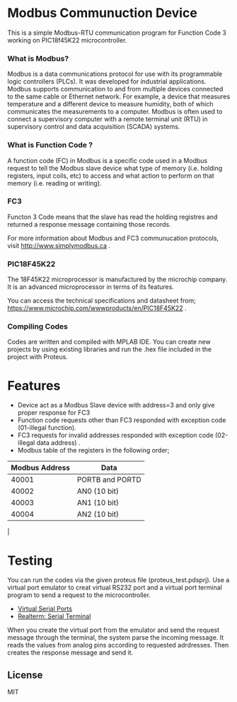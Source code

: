 # Modbus Communuction Device

This is a simple Modbus-RTU communication program for Function Code 3 working on PIC18f45K22 microcontroller.

### What is Modbus?
Modbus is a data communications protocol for use with its programmable logic controllers (PLCs). It was developed for industrial applications. Modbus supports communication to and from multiple devices connected to the same cable or Ethernet network. For example, a device that measures temperature and a different device to measure humidity, both of which communicates the measurements to a computer. Modbus is often used to connect a supervisory computer with a remote terminal unit (RTU) in supervisory control and data acquisition (SCADA) systems. 

### What is Function Code ?

A function code (FC) in Modbus is a specific code used in a Modbus request to tell the Modbus slave device what type of memory (i.e. holding registers, input coils, etc) to access and what action to perform on that memory (i.e. reading or writing). 

### FC3
Functon 3 Code means that the slave has read the holding registres and returned a response message containing those records.

For more information about Modbus and FC3 communucation protocols, visit http://www.simplymodbus.ca .

### PIC18F45K22

The 18F45K22 microprocessor is manufactured by the microchip company. It is an advanced microprocessor in terms of its features.

You can access the technical specifications and datasheet from; https://www.microchip.com/wwwproducts/en/PIC18F45K22 .

### Compiling Codes
Codes are written and compiled with MPLAB IDE. You can create new projects by using existing libraries and run the .hex file included in the project with Proteus.

# Features
- Device act as a Modbus Slave device with address=3 and only give proper response for FC3 
- Function code requests other than FC3 responded with exception code (01-illegal function).
- FC3 requests for invalid addresses responded with exception code (02-illegal data address) .
- Modbus table of the registers in the following order;

| Modbus Address | Data |
| ------ | ------ |
| 40001 | PORTB and PORTD  |
| 40002 | AN0 (10 bit)|
| 40003 | AN1 (10 bit)|
| 40004 | AN2 (10 bit)|
|

#   Testing

You can run the codes via the given proteus file (proteus_test.pdsprj). Use a virtual port emulator to creat virtual RS232 port and a virtual port terminal program to send a request to the microcontroller. 

* [Virtual Serial Ports] 
* [Realterm: Serial Terminal] 

When you create the virtual port from the emulator and send the request message through the terminal, the system parse the incoming message. It reads the values from analog pins according to requested adrdresses. Then creates the response message and send it.




License
----

MIT

[//]: # 

   [Virtual Serial Ports]:  <https://freevirtualserialports.com>
   [Realterm: Serial Terminal]: <https://realterm.sourceforge.io>
